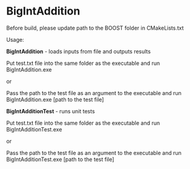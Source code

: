 # BigIntAddition

Before build, please update path to the BOOST folder in CMakeLists.txt

Usage:

<b>BigIntAddition</b> - loads inputs from file and outputs results

Put test.txt file into the same folder as the executable and run BigIntAddition.exe

or

Pass the path to the test file as an argument to the executable and run
BigIntAddition.exe [path to the test file]

<b>BigIntAdditionTest</b> - runs unit tests

Put test.txt file into the same folder as the executable and run BigIntAdditionTest.exe

or

Pass the path to the test file as an argument to the executable and run
BigIntAdditionTest.exe [path to the test file]
